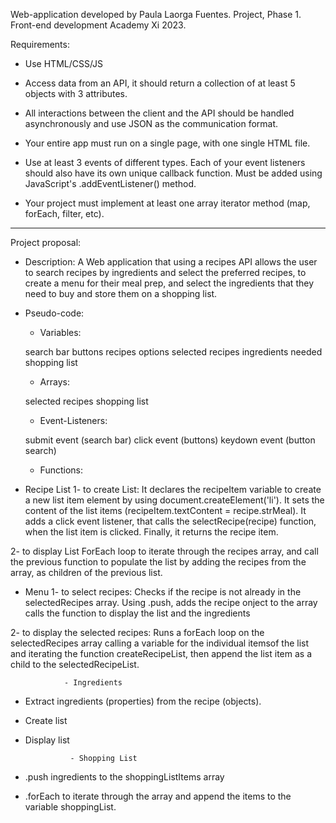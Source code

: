 Web-application developed by Paula Laorga Fuentes.
Project, Phase 1. Front-end development Academy Xi 2023.

Requirements:

- Use HTML/CSS/JS 

- Access data from an API, it should return a collection of at least 5 objects with 3 attributes. 

- All interactions between the client and the API should be handled asynchronously and use JSON as the communication format. 

- Your entire app must run on a single page, with one single HTML file.

- Use at least 3 events of different types. Each of your event listeners should also have its own unique callback function. Must be added using JavaScript's .addEventListener() method. 

- Your project must implement at least one array iterator method (map, forEach, filter, etc).

------

Project proposal:

- Description: A Web application that using a recipes API allows the user to search recipes by ingredients and select the preferred recipes, to create a menu for their meal prep, and select the ingredients that they need to buy and store them on a shopping list.

- Pseudo-code:

    - Variables: 

    search bar
    buttons
    recipes options
    selected recipes
    ingredients needed
    shopping list

    - Arrays: 
    
    selected recipes
    shopping list

    - Event-Listeners: 
    
    submit event (search bar)
    click event (buttons)
    keydown event (button search)
    
    - Functions: 

- Recipe List
1- to create List: 
It declares the recipeItem variable to create a new list item element by using document.createElement('li').
It sets the content of the list items  (recipeItem.textContent = recipe.strMeal).
It adds a click event listener, that calls the selectRecipe(recipe) function, when the list item is clicked. 
Finally, it returns the recipe item.

2- to display List
ForEach loop to iterate through the recipes array, and call the previous function to populate the list by adding the recipes from the array, as children of the previous list.

- Menu
1- to select recipes:
Checks if the recipe is not already in the selectedRecipes array. 
Using .push, adds the recipe onject to the array
calls the function to display the list and the ingredients

2- to display the selected recipes:
Runs a forEach loop on the selectedRecipes array calling a variable for the individual itemsof the list and iterating the function createRecipeList, then append the list item as a child to the selectedRecipeList.

                - Ingredients

- Extract ingredients (properties) from the recipe (objects).
- Create list 
- Display list
    
                - Shopping List
- .push ingredients to the shoppingListItems array
- .forEach to iterate through the array and append the items to the variable shoppingList.
